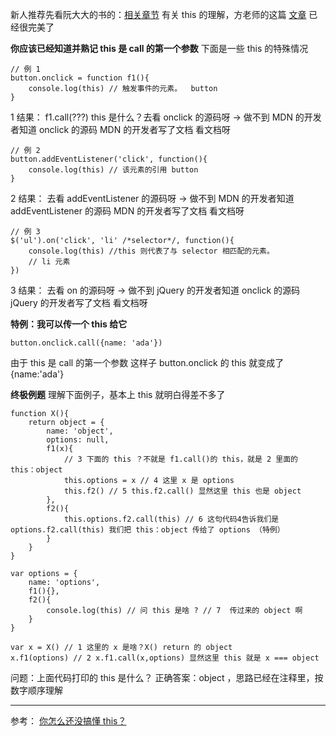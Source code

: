 新人推荐先看阮大大的书的：[相关章节](https://wangdoc.com/javascript/oop/this.html#%E6%B6%B5%E4%B9%89)
有关 this 的理解，方老师的这篇 [文章](https://zhuanlan.zhihu.com/p/23804247) 已经很完美了

**你应该已经知道并熟记 this 是 call 的第一个参数**
下面是一些 this 的特殊情况
```
// 例 1
button.onclick = function f1(){
    console.log(this) // 触发事件的元素。  button
}
```
1 结果：
f1.call(???)
this 是什么？去看 onclick 的源码呀 -> 做不到
MDN 的开发者知道 onclick 的源码
MDN 的开发者写了文档
看文档呀
```
// 例 2
button.addEventListener('click', function(){
    console.log(this) // 该元素的引用 button
}
```
2 结果：
去看 addEventListener 的源码呀 -> 做不到
MDN 的开发者知道 addEventListener 的源码
MDN 的开发者写了文档
看文档呀
```
// 例 3
$('ul').on('click', 'li' /*selector*/, function(){
    console.log(this) //this 则代表了与 selector 相匹配的元素。
    // li 元素
})
```
3 结果：
去看 on 的源码呀 -> 做不到
jQuery 的开发者知道 onclick 的源码
jQuery 的开发者写了文档
看文档呀

**特例：我可以传一个 this 给它**
```
button.onclick.call({name: 'ada'})
```
由于 this 是 call 的第一个参数
这样子 button.onclick 的 this 就变成了 {name:'ada'}

**终极例题**
理解下面例子，基本上 this 就明白得差不多了
```
function X(){
    return object = {
        name: 'object',
        options: null,
        f1(x){ 
            // 3 下面的 this ？不就是 f1.call()的 this，就是 2 里面的 this：object
            this.options = x // 4 这里 x 是 options
            this.f2() // 5 this.f2.call() 显然这里 this 也是 object
        },
        f2(){
            this.options.f2.call(this) // 6 这句代码4告诉我们是 options.f2.call(this) 我们把 this：object 传给了 options （特例）
        }
    }
}

var options = {
    name: 'options',
    f1(){},
    f2(){
        console.log(this) // 问 this 是啥 ? // 7  传过来的 object 啊
    }
}

var x = X() // 1 这里的 x 是啥？X() return 的 object
x.f1(options) // 2 x.f1.call(x,options) 显然这里 this 就是 x === object
```
问题：上面代码打印的 this 是什么？
正确答案：object ，思路已经在注释里，按数字顺序理解

---

参考：
[你怎么还没搞懂 this？](https://zhuanlan.zhihu.com/p/25991271)
